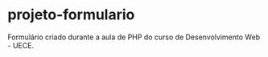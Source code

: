 # projeto-formulario

Formulário criado durante a aula de PHP do curso de Desenvolvimento Web - UECE.
